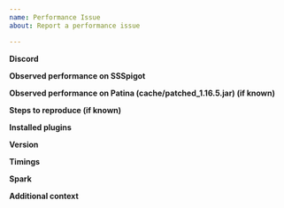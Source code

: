 ```yaml
---
name: Performance Issue
about: Report a performance issue

---
```


**Discord**
<!-- Tell us your discord for sharing private data --> 

**Observed performance on SSSpigot**
<!-- Tell us what is happening on SSSpigot -->

**Observed performance on Patina (cache/patched_1.16.5.jar) (if known)**
<!-- Tell us what is happening on Patina -->

**Steps to reproduce (if known)**
<!-- Tell us how did you make this happen
     details are always useful -->

**Installed plugins**
<!-- Give us a screenshot or copy of your /plugins -->

**Version**
<!-- This can be seen by the output of /version . Just screenshot or copy that and give it to us -->

**Timings**
<!-- Please run a timings report and paste the link here. This helps us track down the problem easier and much quicker -->

**Spark**
<!-- Please run a spark report and paste the link here. This helps us track down the problem easier and much quicker -->

**Additional context**
<!-- Anything other you want us to know -->
